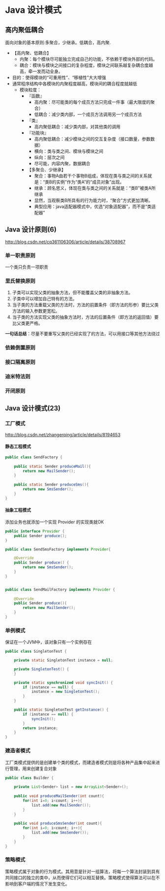 # Java 设计模式

## 高内聚低耦合

面向对象的基本原则:多聚合，少继承。低耦合，高内聚.

* 【高内聚、低耦合】
  * 内聚：每个模块尽可能独立完成自己的功能，不依赖于模块外部的代码。
  * 耦合：模块与模块之间接口的复杂程度，模块之间联系越复杂耦合度越高，牵一发而动全身。
* 目的：使得模块的“可重用性”、“移植性”大大增强
* 通常程序结构中各模块的内聚程度越高，模块间的耦合程度就越低
  * 模块粒度：
     * 『函数』
          * 高内聚：尽可能类的每个成员方法只完成一件事（最大限度的聚合）
          * 低耦合：减少类内部，一个成员方法调用另一个成员方法
     * 『类』
          * 高内聚低耦合：减少类内部，对其他类的调用
     * 『功能块』
         * 高内聚低耦合：减少模块之间的交互复杂度（接口数量，参数数据）
         * 横向：类与类之间、模块与模块之间
         * 纵向：层次之间
         * 尽可能，内容内聚，数据耦合
     * 【多聚合、少继承】
         * 聚合：事物A由若干个事物B组成，体现在类与类之间的关系就是：“类B的实例”作为“类A”的“成员对象”出现。
         * 继承：顾名思义，体现在类与类之间的关系就是：“类B”被类A所继承
         * 显然，当观察类B所具有的行为能力时，“聚合”方式更加清晰。
         * 典型应用：java适配器模式中，优选“对象适配器”，而不是“类适配器”
         

## Java 设计原则(6)

http://blog.csdn.net/cq361106306/article/details/38708967

### 单一职责原则

一个类只负责一项职责

### 里氏替换原则

1. 子类可以实现父类的抽象方法，但不能覆盖父类的非抽象方法。
2. 子类中可以增加自己特有的方法。
3. 当子类的方法重载父类的方法时，方法的前置条件（即方法的形参）要比父类方法的输入参数更宽松。
4. 当子类的方法实现父类的抽象方法时，方法的后置条件（即方法的返回值）要比父类更严格。

**一句话总结**：尽量不要重写父类的已经实现了的方法，可以用接口等其他方法绕过

### 依赖倒置原则

### 接口隔离原则

### 迪米特法则

### 开闭原则

## Java 设计模式(23)

### 工厂模式

http://blog.csdn.net/zhangerqing/article/details/8194653

#### 静态工程模式

```java
public class SendFactory {
	
	public static Sender produceMail(){
		return new MailSender();
	}
	
	public static Sender produceSms(){
		return new SmsSender();
	}
}
```

#### 抽象工程模式

添加业务也就添加一个实现 Provider 的实现类就OK
```java
public interface Provider {
	public Sender produce();
}

public class SendSmsFactory implements Provider{

	@Override
	public Sender produce() {
		return new SmsSender();
	}
}


public class SendMailFactory implements Provider {
	
	@Override
	public Sender produce(){
		return new MailSender();
	}
}
```

### 单例模式

保证在一个JVM中，该对象只有一个实例存在
```java
public class SingletonTest {

	private static SingletonTest instance = null;

	private SingletonTest() {
	}

	private static synchronized void syncInit() {
		if (instance == null) {
			instance = new SingletonTest();
		}
	}

	public static SingletonTest getInstance() {
		if (instance == null) {
			syncInit();
		}
		return instance;
	}
}
```

### 建造者模式

工厂类模式提供的是创建单个类的模式，而建造者模式则是将各种产品集中起来进行管理，用来创建复合对象

```java
public class Builder {
	
	private List<Sender> list = new ArrayList<Sender>();
	
	public void produceMailSender(int count){
		for(int i=0; i<count; i++){
			list.add(new MailSender());
		}
	}
	
	public void produceSmsSender(int count){
		for(int i=0; i<count; i++){
			list.add(new SmsSender());
		}
	}
}
```

### 策略模式

策略模式属于对象的行为模式。其用意是针对一组算法，将每一个算法封装到具有共同接口的独立的类中，从而使得它们可以相互替换。策略模式使得算法可以在不影响到客户端的情况下发生变化。